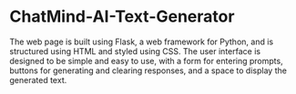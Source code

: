 # ChatMind-AI-Text-Generator
The web page is built using Flask, a web framework for Python, and is structured using HTML and styled using CSS. The user interface is designed to be simple and easy to use, with a form for entering prompts, buttons for generating and clearing responses, and a space to display the generated text.
